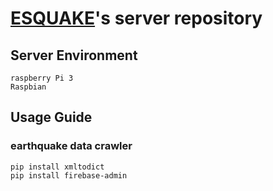 # [ESQUAKE](https://github.com/Esquake/esquake)'s server repository


## Server Environment

```
raspberry Pi 3
Raspbian
```

## Usage Guide

### earthquake data crawler
```
pip install xmltodict
pip install firebase-admin
```
